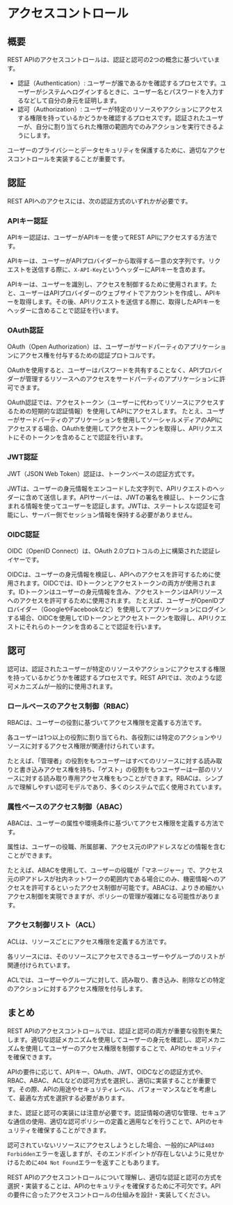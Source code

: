 # アクセスコントロール

## 概要

REST APIのアクセスコントロールは、認証と認可の2つの概念に基づいています。

- 認証（Authentication）: ユーザーが誰であるかを確認するプロセスです。ユーザーがシステムへログインするときに、ユーザー名とパスワードを入力するなどして自分の身元を証明します。
- 認可（Authorization）: ユーザーが特定のリソースやアクションにアクセスする権限を持っているかどうかを確認するプロセスです。認証されたユーザーが、自分に割り当てられた権限の範囲内でのみアクションを実行できるようにします。

ユーザーのプライバシーとデータセキュリティを保護するために、適切なアクセスコントロールを実装することが重要です。

## 認証

REST APIへのアクセスには、次の認証方式のいずれかが必要です。

### APIキー認証

APIキー認証は、ユーザーがAPIキーを使ってREST APIにアクセスする方法です。

APIキーは、ユーザーがAPIプロバイダーから取得する一意の文字列です。リクエストを送信する際に、`X-API-Key`というヘッダーにAPIキーを含めます。

APIキーは、ユーザーを識別し、アクセスを制御するために使用されます。たと、ユーザーはAPIプロバイダーのウェブサイトでアカウントを作成し、APIキーを取得します。その後、APIリクエストを送信する際に、取得したAPIキーをヘッダーに含めることで認証を行います。

### OAuth認証

OAuth（Open Authorization）は、ユーザーがサードパーティのアプリケーションにアクセス権を付与するための認証プロトコルです。

OAuthを使用すると、ユーザーはパスワードを共有することなく、APIプロバイダーが管理するリソースへのアクセスをサードパーティのアプリケーションに許可できます。

OAuth認証では、アクセストークン（ユーザーに代わってリソースにアクセスするための短期的な認証情報）を使用してAPIにアクセスします。
たとえ、ユーザーがサードパーティのアプリケーションを使用してソーシャルメディアのAPIにアクセスする場合、OAuthを使用してアクセストークンを取得し、APIリクエストにそのトークンを含めることで認証を行います。

### JWT認証

JWT（JSON Web Token）認証は、トークンベースの認証方式です。

JWTは、ユーザーの身元情報をエンコードした文字列で、APIリクエストのヘッダーに含めて送信します。APIサーバーは、JWTの署名を検証し、トークンに含まれる情報を使ってユーザーを認証します。JWTは、ステートレスな認証を可能にし、サーバー側でセッション情報を保持する必要がありません。

### OIDC認証

OIDC（OpenID Connect）は、OAuth 2.0プロトコルの上に構築された認証レイヤーです。

OIDCは、ユーザーの身元情報を検証し、APIへのアクセスを許可するために使用されます。OIDCでは、IDトークンとアクセストークンの両方が使用されます。IDトークンはユーザーの身元情報を含み、アクセストークンはAPIリソースへのアクセスを許可するために使用されます。
たとえば、ユーザーがOpenIDプロバイダー（GoogleやFacebookなど）を使用してアプリケーションにログインする場合、OIDCを使用してIDトークンとアクセストークンを取得し、APIリクエストにそれらのトークンを含めることで認証を行います。

## 認可

認可は、認証されたユーザーが特定のリソースやアクションにアクセスする権限を持っているかどうかを確認するプロセスです。REST APIでは、次のような認可メカニズムが一般的に使用されます。

### ロールベースのアクセス制御（RBAC）

RBACは、ユーザーの役割に基づいてアクセス権限を定義する方法です。

各ユーザーは1つ以上の役割に割り当てられ、各役割には特定のアクションやリソースに対するアクセス権限が関連付けられています。

たとえば、「管理者」の役割をもつユーザーはすべてのリソースに対する読み取りと書き込みアクセス権を持ち、「ゲスト」の役割をもつユーザーは一部のリソースに対する読み取り専用アクセス権をもつことができます。RBACは、シンプルで理解しやすい認可モデルであり、多くのシステムで広く使用されています。

### 属性ベースのアクセス制御（ABAC）

ABACは、ユーザーの属性や環境条件に基づいてアクセス権限を定義する方法です。

属性は、ユーザーの役職、所属部署、アクセス元のIPアドレスなどの情報を含むことができます。

たとえば、ABACを使用して、ユーザーの役職が「マネージャー」で、アクセス元のIPアドレスが社内ネットワークの範囲内である場合にのみ、機密情報へのアクセスを許可するといったアクセス制御が可能です。ABACは、よりきめ細かいアクセス制御を実現できますが、ポリシーの管理が複雑になる可能性があります。

### アクセス制御リスト（ACL）

ACLは、リソースごとにアクセス権限を定義する方法です。

各リソースには、そのリソースにアクセスできるユーザーやグループのリストが関連付けられています。

ACLでは、ユーザーやグループに対して、読み取り、書き込み、削除などの特定のアクションに対するアクセス権限を付与します。

## まとめ

REST APIのアクセスコントロールでは、認証と認可の両方が重要な役割を果たします。適切な認証メカニズムを使用してユーザーの身元を確認し、認可メカニズムを使用してユーザーのアクセス権限を制御することで、APIのセキュリティを確保できます。

APIの要件に応じて、APIキー、OAuth、JWT、OIDCなどの認証方式や、RBAC、ABAC、ACLなどの認可方式を選択し、適切に実装することが重要です。その際、APIの用途やセキュリティレベル、パフォーマンスなどを考慮して、最適な方式を選択する必要があります。

また、認証と認可の実装には注意が必要です。認証情報の適切な管理、セキュアな通信の使用、適切な認可ポリシーの定義と適用などを行うことで、APIのセキュリティを確保することができます。

認可されていないリソースにアクセスしようとした場合、一般的にAPIは`403 Forbidden`エラーを返しますが、そのエンドポイントが存在しないように見せかけるために`404 Not Found`エラーを返すこともあります。

REST APIのアクセスコントロールについて理解し、適切な認証と認可の方式を選択・実装することは、APIのセキュリティを確保するために不可欠です。APIの要件に合ったアクセスコントロールの仕組みを設計・実装してください。
